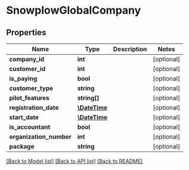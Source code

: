 # SnowplowGlobalCompany

## Properties
Name | Type | Description | Notes
------------ | ------------- | ------------- | -------------
**company_id** | **int** |  | [optional] 
**customer_id** | **int** |  | [optional] 
**is_paying** | **bool** |  | [optional] 
**customer_type** | **string** |  | [optional] 
**pilot_features** | **string[]** |  | [optional] 
**registration_date** | [**\DateTime**](\DateTime.md) |  | [optional] 
**start_date** | [**\DateTime**](\DateTime.md) |  | [optional] 
**is_accountant** | **bool** |  | [optional] 
**organization_number** | **int** |  | [optional] 
**package** | **string** |  | [optional] 

[[Back to Model list]](../../README.md#documentation-for-models) [[Back to API list]](../../README.md#documentation-for-api-endpoints) [[Back to README]](../../README.md)

